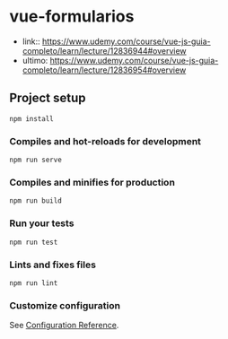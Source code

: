 # vue-formularios

* link:: https://www.udemy.com/course/vue-js-guia-completo/learn/lecture/12836944#overview
* ultimo: https://www.udemy.com/course/vue-js-guia-completo/learn/lecture/12836954#overview
## Project setup
```
npm install
```

### Compiles and hot-reloads for development
```
npm run serve
```

### Compiles and minifies for production
```
npm run build
```

### Run your tests
```
npm run test
```

### Lints and fixes files
```
npm run lint
```

### Customize configuration
See [Configuration Reference](https://cli.vuejs.org/config/).

